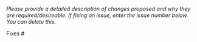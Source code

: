 *Please provide a detailed description of changes proposed and why they are
required/desireable. If fixing an issue, enter the issue number below. You can
delete this.*

Fixes #
